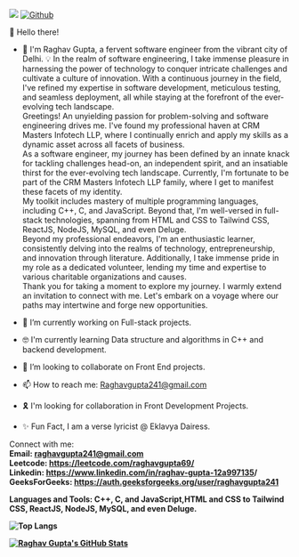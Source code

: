   ![](https://visitor-badge.laobi.icu/badge?page_id=raghav69-crypt.raghav69-crypt)
  [![Github](https://img.shields.io/github/followers/raghav69-crypt?label=Follow&style=social)](https://github.com/raghav69-crypt)

  👋 Hello there!
- 👀 I'm Raghav Gupta, a fervent software engineer from the vibrant city of Delhi.
  💡 In the realm of software engineering, I take immense pleasure in harnessing the power of technology to conquer intricate challenges and cultivate a culture of innovation. With a 
   continuous journey in the field, I've refined my expertise in software development, meticulous testing, and seamless deployment, all while staying at the forefront of the ever- 
   evolving tech landscape.
  <BR>
   Greetings! An unyielding passion for problem-solving and software engineering drives me. I've found my professional haven at CRM Masters Infotech LLP, where I continually 
   enrich and apply my skills as a dynamic asset across all facets of business.
  <BR>
   As a software engineer, my journey has been defined by an innate knack for tackling challenges head-on, an independent spirit, and an insatiable thirst for the ever-evolving tech 
   landscape. Currently, I'm fortunate to be part of the CRM Masters Infotech LLP family, where I get to manifest these facets of my identity.
  <BR>
   My toolkit includes mastery of multiple programming languages, including C++, C, and JavaScript. Beyond that, I'm well-versed in full-stack technologies, 
   spanning from HTML and CSS to Tailwind CSS, ReactJS, NodeJS, MySQL, and even Deluge.
  <BR>
   Beyond my professional endeavors, I'm an enthusiastic learner, consistently delving into the realms of technology, entrepreneurship, and innovation through literature. 
   Additionally, I take immense pride in my role as a dedicated volunteer, lending my time and expertise to various charitable organizations and causes.
  <BR>
   Thank you for taking a moment to explore my journey. I warmly extend an invitation to connect with me. Let's embark on a voyage where our paths may intertwine and forge new 
   opportunities.

- 🌱 I’m currently working on Full-stack projects.
- 🤓 I'm currently learning Data structure and algorithms in C++ and backend development.
- 💞️ I’m looking to collaborate on Front End projects.
- 📫 How to reach me: Raghavgupta241@gmail.com
- 🎗  I'm looking for collaboration in Front Development Projects.
- ✨ Fun Fact, I am a verse lyricist @ Eklavya Dairess.

 Connect with me:<br>
 <b>Email<b>: <B>raghavgupta241@gmail.com<B><br>
 Leetcode: <B>https://leetcode.com/raghavgupta69/<B><br>
 Linkedin: <B>https://www.linkedin.com/in/raghav-gupta-12a997135<B>/<br>
 GeeksForGeeks: <B>https://auth.geeksforgeeks.org/user/raghavgupta241<B><br>

 Languages and Tools:
 **C++, C, and JavaScript,HTML and CSS to Tailwind CSS, ReactJS, NodeJS, MySQL, and even Deluge.**

![Top Langs](https://github-readme-stats.vercel.app/api/top-langs/?username=raghav69-crypt&theme=tokyonight)


[![Raghav Gupta's GitHub Stats](https://github-readme-stats.vercel.app/api?username=raghav69-crypt&show_icons=true&theme=radical)](https://github.com/raghav69-crypt/github-readme-stats)




<!---
raghav69-crypt/raghav69-crypt is a ✨ special ✨ repository because its `README.md` (this file) appears on your GitHub profile.
You can click the Preview link to take a look at your changes.
--->
